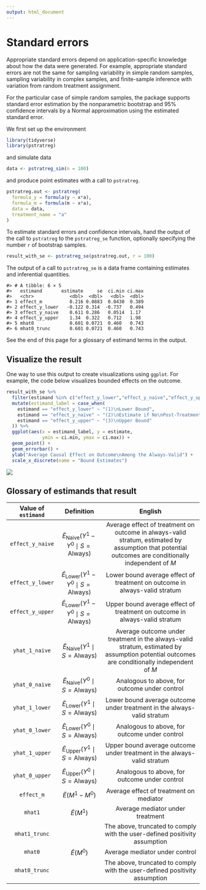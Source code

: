 ```yaml
---
output: html_document
---
```




# Standard errors

Appropriate standard errors depend on application-specific knowledge about how the data were generated. For example, appropriate standard errors are not the same for sampling variability in simple random samples, sampling variability in complex samples, and finite-sample inference with variation from random treatment assignment.

For the particular case of simple random samples, the package supports standard error estimation by the nonparametric bootstrap and 95\% confidence intervals by a Normal approximation using the estimated standard error.

We first set up the environment


```r
library(tidyverse)
library(pstratreg)
```
and simulate data

```r
data <- pstratreg_sim(n = 100)
```
and produce point estimates with a call to `pstratreg`.

```r
pstratreg.out <- pstratreg(
  formula_y = formula(y ~ x*a),
  formula_m = formula(m ~ x*a),
  data = data,
  treatment_name = "a"
)
```

To estimate standard errors and confidence intervals, hand the output of the call to `pstratreg` to the `pstratreg_se` function, optionally specifying the number `r` of bootstrap samples.


```r
result_with_se <- pstratreg_se(pstratreg.out, r = 100)
```

The output of a call to `pstratreg_se` is a data frame containing estimates and inferential quantities.


```
#> # A tibble: 6 × 5
#>   estimand       estimate     se  ci.min ci.max
#>   <chr>             <dbl>  <dbl>   <dbl>  <dbl>
#> 1 effect_m          0.216 0.0883  0.0430  0.389
#> 2 effect_y_lower   -0.122 0.314  -0.737   0.494
#> 3 effect_y_naive    0.611 0.286   0.0514  1.17 
#> 4 effect_y_upper    1.34  0.322   0.712   1.98 
#> 5 mhat0             0.601 0.0721  0.460   0.743
#> 6 mhat0_trunc       0.601 0.0721  0.460   0.743
```

See the end of this page for a glossary of estimand terms in the output.

## Visualize the result

One way to use this output to create visualizations using `ggplot`. For example, the code below visualizes bounded effects on the outcome.


```r
result_with_se %>%
  filter(estimand %in% c("effect_y_lower","effect_y_naive","effect_y_upper")) %>%
  mutate(estimand_label = case_when(
    estimand == "effect_y_lower" ~ "(1)\nLower Bound",
    estimand == "effect_y_naive" ~ "(2)\nEstimate if No\nPost-Treatment\nSelection",
    estimand == "effect_y_upper" ~ "(3)\nUpper Bound"
  )) %>%
  ggplot(aes(x = estimand_label, y = estimate,
             ymin = ci.min, ymax = ci.max)) +
  geom_point() +
  geom_errorbar() +
  ylab("Average Causal Effect on Outcome\nAmong the Always-Valid") +
  scale_x_discrete(name = "Bound Estimates")
```

![](05_se_files/figure-epub3/unnamed-chunk-6-1.png)<!-- -->

## Glossary of estimands that result

| Value of `estimand` | Definition | English |
| :-: | :-: | :-: |
| `effect_y_naive` | $\hat{E}_{\text{Naive}}(Y^1-Y^0\mid S = \text{Always})$ | Average effect of treatment on outcome in always-valid stratum, estimated by assumption that potential outcomes are conditionally independent of $M$ |
| `effect_y_lower` | $\hat{E}_{\text{Lower}}(Y^1-Y^0\mid S = \text{Always})$ | Lower bound average effect of treatment on outcome in always-valid stratum |
| `effect_y_upper` | $\hat{E}_{\text{Lower}}(Y^1-Y^0\mid S = \text{Always})$ | Upper bound average effect of treatment on outcome in always-valid stratum |
| `yhat_1_naive` | $\hat{E}_{\text{Naive}}(Y^1\mid S = \text{Always})$ | Average outcome under treatment in the always-valid stratum, estimated by assumption potential outcomes are conditionally independent of $M$ |
| `yhat_0_naive` | $\hat{E}_{\text{Naive}}(Y^0\mid S = \text{Always})$ | Analogous to above, for outcome under control |
| `yhat_1_lower` | $\hat{E}_{\text{Lower}}(Y^1\mid S = \text{Always})$ | Lower bound average outcome under treatment in the always-valid stratum |
| `yhat_0_lower` | $\hat{E}_{\text{Lower}}(Y^0\mid S = \text{Always})$ | Analogous to above, for outcome under control |
| `yhat_1_upper` | $\hat{E}_{\text{Upper}}(Y^1\mid S = \text{Always})$ | Upper bound average outcome under treatment in the always-valid stratum |
| `yhat_0_upper` | $\hat{E}_{\text{Upper}}(Y^0\mid S = \text{Always})$ | Analogous to above, for outcome under control |
| `effect_m` | $\hat{E}(M^1-M^0)$ | Average effect of treatment on mediator |
| `mhat1` | $\hat{E}(M^1)$ | Average mediator under treatment |
| `mhat1_trunc` |  | The above, truncated to comply with the user-defined positivity assumption |
| `mhat0` | $\hat{E}(M^0)$ | Average mediator under control |
| `mhat0_trunc` |  | The above, truncated to comply with the user-defined positivity assumption |

